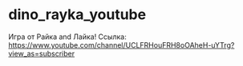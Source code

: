 # dino_rayka_youtube
Игра от Райка and Лайка! Ссылка: https://www.youtube.com/channel/UCLFRHouFRH8oOAheH-uYTrg?view_as=subscriber

